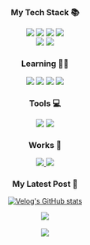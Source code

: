 <div align=center>
  
### My Tech Stack 📚
  <img src="https://img.shields.io/badge/HTML5-E34F26?style=for-the-badge&logo=HTML5&logoColor=white"/>
  <img src="https://img.shields.io/badge/CSS3-1572B6?style=for-the-badge&logo=CSS3&logoColor=white"/>
  <img src="https://img.shields.io/badge/JavaScript-F7DF1E?style=for-the-badge&logo=JavaScript&logoColor=white"/> 
  <img src="https://img.shields.io/badge/React-61DAFB?style=for-the-badge&logo=React&logoColor=white"/>
  <br/>
  <img src="https://img.shields.io/badge/Redux-764ABC?style=for-the-badge&logo=Redux&logoColor=white"/>
  <img src="https://img.shields.io/badge/styled components-DB7093?style=for-the-badge&logo=styled-components&logoColor=white"/>
 
### Learning 🧑‍💻
  <img src="https://img.shields.io/badge/TypeScript-3178C6?style=for-the-badge&logo=TypeScript&logoColor=white"/> 
  <img src="https://img.shields.io/badge/Storybook-FF4785?style=for-the-badge&logo=Storybook&logoColor=white"/>
  <img src="https://img.shields.io/badge/Node.js-339933?style=for-the-badge&logo=Node.js&logoColor=white"/>
  <img src="https://img.shields.io/badge/GraphQL-E10098?style=for-the-badge&logo=GraphQL&logoColor=white"/>

### Tools 💻
<img src="https://img.shields.io/badge/Visual Studio Code-007ACC?style=for-the-badge&logo=Visual Studio Code&logoColor=white"/> <a href="https://github.com/JaneChun"><img src="https://img.shields.io/badge/GitHub-181717?style=for-the-badge&logo=GitHub&logoColor=white"/></a>

### Works 📖
  <a href="https://velog.io/@wlwl99">
    <img src="https://img.shields.io/badge/Velog-20C997?style=for-the-badge&logo=Velog&logoColor=white"/> 
  </a>
  <a href="https://codesandbox.io/u/JaneChun">
    <img src="https://img.shields.io/badge/CodeSandbox-151515?style=for-the-badge&logo=CodeSandbox&logoColor=white"/>
  </a> 

  
### My Latest Post 📄
[![Velog's GitHub stats](https://velog-readme-stats.vercel.app/api?name=wlwl99)](https://velog.io/@wlwl99)
  
 <img src="https://github-readme-stats.vercel.app/api/top-langs/?username=JaneChun&layout=compact">
 <br />
 <br />
 <img src="https://github-readme-stats.vercel.app/api?username=JaneChun&show_icons=true">

</div>
  
  
<!--
**JaneChun/JaneChun** is a ✨ _special_ ✨ repository because its `README.md` (this file) appears on your GitHub profile.

Here are some ideas to get you started:

- 🔭 I’m currently working on ...
- 🌱 I’m currently learning ...
- 👯 I’m looking to collaborate on ...
- 🤔 I’m looking for help with ...
- 💬 Ask me about ...
- 📫 How to reach me: ...
- 😄 Pronouns: ...
- ⚡ Fun fact: ...
-->
